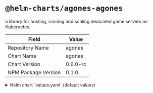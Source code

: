 # `@helm-charts/agones-agones`

a library for hosting, running and scaling dedicated game servers on Kubernetes.

| Field               | Value    |
| ------------------- | -------- |
| Repository Name     | agones   |
| Chart Name          | agones   |
| Chart Version       | 0.6.0-rc |
| NPM Package Version | 0.1.0    |

<details>

<summary>Helm chart `values.yaml` (default values)</summary>

```yaml
# Copyright 2018 Google Inc. All Rights Reserved.
#
# Licensed under the Apache License, Version 2.0 (the "License");
# you may not use this file except in compliance with the License.
# You may obtain a copy of the License at
#
#     http://www.apache.org/licenses/LICENSE-2.0
#
# Unless required by applicable law or agreed to in writing, software
# distributed under the License is distributed on an "AS IS" BASIS,
# WITHOUT WARRANTIES OR CONDITIONS OF ANY KIND, either express or implied.
# See the License for the specific language governing permissions and
# limitations under the License.

# Declare variables to be passed into your templates.

agones:
  rbacEnabled: true
  serviceaccount:
    controller: agones-controller
    sdk: agones-sdk
  controller:
    resources: {}
    generateTLS: true
    safeToEvict: false
    healthCheck:
      http:
        port: 8080
      initialDelaySeconds: 3
      periodSeconds: 3
      failureThreshold: 3
      timeoutSeconds: 1
  image:
    registry: gcr.io/agones-images
    tag: 0.6.0-rc
    controller:
      name: agones-controller
      pullPolicy: IfNotPresent
    sdk:
      name: agones-sdk
      cpuRequest: 30m
      cpuLimit: 0
      alwaysPull: false

gameservers:
  namespaces:
    - default
  minPort: 7000
  maxPort: 8000
```

</details>
